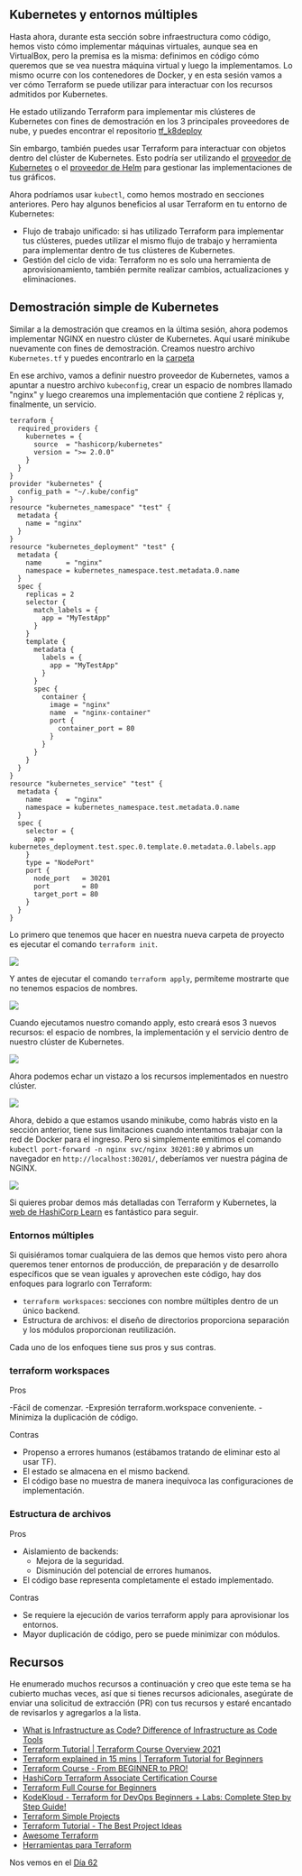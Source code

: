 ## Kubernetes y entornos múltiples

Hasta ahora, durante esta sección sobre infraestructura como código, hemos visto cómo implementar máquinas virtuales, aunque sea en VirtualBox, pero la premisa es la misma: definimos en código cómo queremos que se vea nuestra máquina virtual y luego la implementamos. Lo mismo ocurre con los contenedores de Docker, y en esta sesión vamos a ver cómo Terraform se puede utilizar para interactuar con los recursos admitidos por Kubernetes.

He estado utilizando Terraform para implementar mis clústeres de Kubernetes con fines de demostración en los 3 principales proveedores de nube, y puedes encontrar el repositorio [tf_k8deploy](https://github.com/nholuongCade/tf_k8deploy)

Sin embargo, también puedes usar Terraform para interactuar con objetos dentro del clúster de Kubernetes. Esto podría ser utilizando el [proveedor de Kubernetes](https://registry.terraform.io/providers/hashicorp/kubernetes/latest/docs) o el [ proveedor de Helm](https://registry.terraform.io/providers/hashicorp/helm/latest) para gestionar las implementaciones de tus gráficos.

Ahora podríamos usar `kubectl`, como hemos mostrado en secciones anteriores. Pero hay algunos beneficios al usar Terraform en tu entorno de Kubernetes:

- Flujo de trabajo unificado: si has utilizado Terraform para implementar tus clústeres, puedes utilizar el mismo flujo de trabajo y herramienta para implementar dentro de tus clústeres de Kubernetes.
- Gestión del ciclo de vida: Terraform no es solo una herramienta de aprovisionamiento, también permite realizar cambios, actualizaciones y eliminaciones.

## Demostración simple de Kubernetes

Similar a la demostración que creamos en la última sesión, ahora podemos implementar NGINX en nuestro clúster de Kubernetes. Aquí usaré minikube nuevamente con fines de demostración. Creamos nuestro archivo `Kubernetes.tf` y puedes encontrarlo en la [carpeta](2022/Days/IaC/Kubernetes/Kubernetes.tf)

En ese archivo, vamos a definir nuestro proveedor de Kubernetes, vamos a apuntar a nuestro archivo `kubeconfig`, crear un espacio de nombres llamado "nginx" y luego crearemos una implementación que contiene 2 réplicas y, finalmente, un servicio.

```
terraform {
  required_providers {
    kubernetes = {
      source  = "hashicorp/kubernetes"
      version = ">= 2.0.0"
    }
  }
}
provider "kubernetes" {
  config_path = "~/.kube/config"
}
resource "kubernetes_namespace" "test" {
  metadata {
    name = "nginx"
  }
}
resource "kubernetes_deployment" "test" {
  metadata {
    name      = "nginx"
    namespace = kubernetes_namespace.test.metadata.0.name
  }
  spec {
    replicas = 2
    selector {
      match_labels = {
        app = "MyTestApp"
      }
    }
    template {
      metadata {
        labels = {
          app = "MyTestApp"
        }
      }
      spec {
        container {
          image = "nginx"
          name  = "nginx-container"
          port {
            container_port = 80
          }
        }
      }
    }
  }
}
resource "kubernetes_service" "test" {
  metadata {
    name      = "nginx"
    namespace = kubernetes_namespace.test.metadata.0.name
  }
  spec {
    selector = {
      app = kubernetes_deployment.test.spec.0.template.0.metadata.0.labels.app
    }
    type = "NodePort"
    port {
      node_port   = 30201
      port        = 80
      target_port = 80
    }
  }
}
```

Lo primero que tenemos que hacer en nuestra nueva carpeta de proyecto es ejecutar el comando `terraform init`.

![](Images/Day61_IAC1.png)

Y antes de ejecutar el comando `terraform apply`, permíteme mostrarte que no tenemos espacios de nombres.

![](Images/Day61_IAC2.png)

Cuando ejecutamos nuestro comando apply, esto creará esos 3 nuevos recursos: el espacio de nombres, la implementación y el servicio dentro de nuestro clúster de Kubernetes.

![](Images/Day61_IAC3.png)

Ahora podemos echar un vistazo a los recursos implementados en nuestro clúster.

![](Images/Day61_IAC4.png)

Ahora, debido a que estamos usando minikube, como habrás visto en la sección anterior, tiene sus limitaciones cuando intentamos trabajar con la red de Docker para el ingreso. Pero si simplemente emitimos el comando `kubectl port-forward -n nginx svc/nginx 30201:80` y abrimos un navegador en `http://localhost:30201/`, deberíamos ver nuestra página de NGINX.

![](Images/Day61_IAC5.png)

Si quieres probar demos más detalladas con Terraform y Kubernetes, la [web de HashiCorp Learn](https://learn.hashicorp.com/tutorials/terraform/kubernetes-provider) es fantástico para seguir.

### Entornos múltiples

Si quisiéramos tomar cualquiera de las demos que hemos visto pero ahora queremos tener entornos de producción, de preparación y de desarrollo específicos que se vean iguales y aprovechen este código, hay dos enfoques para lograrlo con Terraform:

- `terraform workspaces`: secciones con nombre múltiples dentro de un único backend.
- Estructura de archivos: el diseño de directorios proporciona separación y los módulos proporcionan reutilización.

Cada uno de los enfoques tiene sus pros y sus contras.

### terraform workspaces

Pros

-Fácil de comenzar.
-Expresión terraform.workspace conveniente.
-Minimiza la duplicación de código.

Contras

- Propenso a errores humanos (estábamos tratando de eliminar esto al usar TF).
- El estado se almacena en el mismo backend.
- El código base no muestra de manera inequívoca las configuraciones de implementación.

### Estructura de archivos

Pros

- Aislamiento de backends:
  - Mejora de la seguridad.
  - Disminución del potencial de errores humanos.
- El código base representa completamente el estado implementado.

Contras

- Se requiere la ejecución de varios terraform apply para aprovisionar los entornos.
- Mayor duplicación de código, pero se puede minimizar con módulos.

## Recursos

He enumerado muchos recursos a continuación y creo que este tema se ha cubierto muchas veces, así que si tienes recursos adicionales, asegúrate de enviar una solicitud de extracción (PR) con tus recursos y estaré encantado de revisarlos y agregarlos a la lista.

- [What is Infrastructure as Code? Difference of Infrastructure as Code Tools](https://www.youtube.com/watch?v=POPP2WTJ8es)
- [Terraform Tutorial | Terraform Course Overview 2021](https://www.youtube.com/watch?v=m3cKkYXl-8o)
- [Terraform explained in 15 mins | Terraform Tutorial for Beginners](https://www.youtube.com/watch?v=l5k1ai_GBDE)
- [Terraform Course - From BEGINNER to PRO!](https://www.youtube.com/watch?v=7xngnjfIlK4&list=WL&index=141&t=16s)
- [HashiCorp Terraform Associate Certification Course](https://www.youtube.com/watch?v=V4waklkBC38&list=WL&index=55&t=111s)
- [Terraform Full Course for Beginners](https://www.youtube.com/watch?v=EJ3N-hhiWv0&list=WL&index=39&t=27s)
- [KodeKloud - Terraform for DevOps Beginners + Labs: Complete Step by Step Guide!](https://www.youtube.com/watch?v=YcJ9IeukJL8&list=WL&index=16&t=11s)
- [Terraform Simple Projects](https://terraform.joshuajebaraj.com/)
- [Terraform Tutorial - The Best Project Ideas](https://www.youtube.com/watch?v=oA-pPa0vfks)
- [Awesome Terraform](https://github.com/shuaibiyy/awesome-terraform)
- [Herramientas para Terraform](https://vergaracarmona.es/herramientas-para-terraform/)

Nos vemos en el [Día 62](day62.md)
